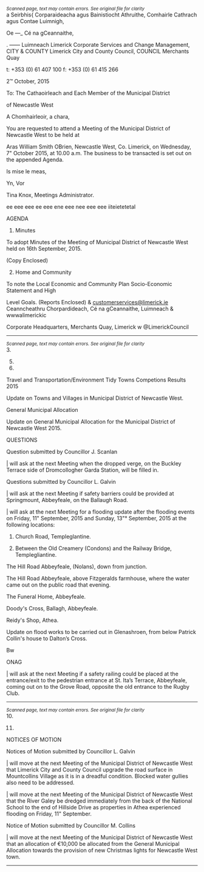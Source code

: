 *<small>Scanned page, text may contain errors. See original file for clarity</small>*  
a Seirbhis{ Corparaideacha agus Bainistiocht Athruithe,
Comhairle Cathrach agus Contae Luimnigh,

Oe —_ Cé na gCeannaithe,

. —— Luimneach
Limerick Corporate Services and Change Management,
CITY & COUNTY Limerick City and County Council,
COUNCIL Merchants Quay

t: +353 (0) 61 407 100
f: +353 (0) 61 415 266

2™ October, 2015

To: The Cathaoirleach and Each Member of the Municipal District

of Newcastle West

A Chomhairleoir, a chara,

You are requested to attend a Meeting of the Municipal District of Newcastle West to be held at

Aras William Smith OBrien, Newcastle West, Co. Limerick, on Wednesday, 7" October 2015,
at 10.00 a.m. The business to be transacted is set out on the appended Agenda.

Is mise le meas,

Yn, Vor

Tina Knox,
Meetings Administrator.

ee eee eee ee eee ene eee nee eee eee iiteietetetal

AGENDA

1. Minutes

To adopt Minutes of the Meeting of Municipal District of Newcastle West held on 16th
September, 2015.

(Copy Enclosed)

2. Home and Community

To note the Local Economic and Community Plan Socio-Economic Statement and High

Level Goals.
(Reports Enclosed)
& customerservices@limerick.ie
Ceanncheathru Chorpardideach, Cé na gCeannaithe, Luimneach & wwwalimerickic

Corporate Headquarters, Merchants Quay, Limerick w @LimerickCouncil

---
*<small>Scanned page, text may contain errors. See original file for clarity</small>*  
3.

5.

7.

Travel and Transportation/Environment
Tidy Towns Competions Results 2015

Update on Towns and Villages in Municipal District of Newcastle West.

General Municipal Allocation

Update on General Municipal Allocation for the Municipal District of Newcastle West
2015.

QUESTIONS

Question submitted by Councillor J. Scanlan

| will ask at the next Meeting when the dropped verge, on the Buckley Terrace side of
Dromcollogher Garda Station, will be filled in.

Questions submitted by Councillor L. Galvin

| will ask at the next Meeting if safety barriers could be provided at Springmount,
Abbeyfeale, on the Ballaugh Road.

| will ask at the next Meeting for a flooding update after the flooding events on Friday,
11" September, 2015 and Sunday, 13"° September, 2015 at the following locations:

1. Church Road, Templeglantine.

2. Between the Old Creamery (Condons) and the Railway Bridge,
Templegliantine.

The Hill Road Abbeyfeale, (Nolans), down from junction.

The Hill Road Abbeyfeale, above Fitzgeralds farmhouse, where the water
came out on the public road that evening.

The Funeral Home, Abbeyfeale.

Doody's Cross, Ballagh, Abbeyfeale.

Reidy's Shop, Athea.

Update on flood works to be carried out in Glenashroen, from below Patrick
Collin's house to Dalton’s Cross.

Bw

ONAG

| will ask at the next Meeting if a safety railing could be placed at the entrance/exit to the
pedestrian entrance at St. Ita’s Terrace, Abbeyfeale, coming out on to the Grove Road,
opposite the old entrance to the Rugby Club.

---
*<small>Scanned page, text may contain errors. See original file for clarity</small>*  
10.

11.

NOTICES OF MOTION

Notices of Motion submitted by Councillor L. Galvin

| will move at the next Meeting of the Municipal District of Newcastle West that Limerick
City and County Council upgrade the road surface in Mountcollins Village as it is in a
dreadful condition. Blocked water gullies also need to be addressed.

| will move at the next Meeting of the Municipal District of Newcastle West that the River
Galey be dredged immediately from the back of the National School to the end of Hillside
Drive as properties in Athea experienced flooding on Friday, 11" September.

Notice of Motion submitted by Councillor M. Collins

| will move at the next Meeting of the Municipal District of Newcastle West that an
allocation of €10,000 be allocated from the General Municipal Allocation towards the
provision of new Christmas lights for Newcastle West town.

---
